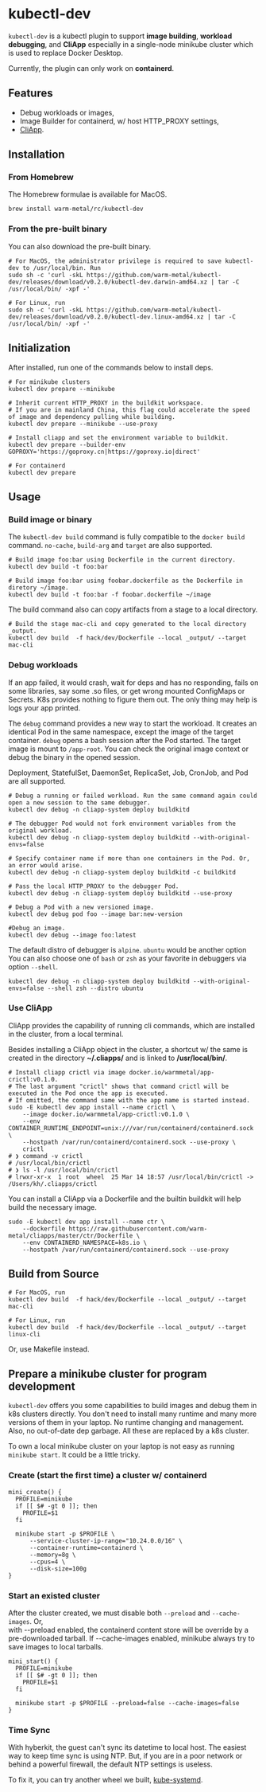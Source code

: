 # kubectl-dev

`kubectl-dev` is a kubectl plugin to support **image building**, **workload debugging**, 
and **CliApp** especially in a single-node minikube cluster which is used to replace Docker Desktop.

Currently, the plugin can only work on **containerd**.

## Features
* Debug workloads or images,
* Image Builder for containerd, w/ host HTTP_PROXY settings,
* [CliApp](https://github.com/warm-metal/cliapp#cliapp).

## Installation

### From Homebrew
The Homebrew formulae is available for MacOS.

```shell script
brew install warm-metal/rc/kubectl-dev
```

### From the pre-built binary
You can also download the pre-built binary.

```shell script
# For MacOS, the administrator privilege is required to save kubectl-dev to /usr/local/bin. Run
sudo sh -c 'curl -skL https://github.com/warm-metal/kubectl-dev/releases/download/v0.2.0/kubectl-dev.darwin-amd64.xz | tar -C /usr/local/bin/ -xpf -'

# For Linux, run
sudo sh -c 'curl -skL https://github.com/warm-metal/kubectl-dev/releases/download/v0.2.0/kubectl-dev.linux-amd64.xz | tar -C /usr/local/bin/ -xpf -'
```

## Initialization
After installed, run one of the commands below to install deps.
```shell script
# For minikube clusters
kubectl dev prepare --minikube

# Inherit current HTTP_PROXY in the buildkit workspace.
# If you are in mainland China, this flag could accelerate the speed of image and dependency pulling while building.
kubectl dev prepare --minikube --use-proxy

# Install cliapp and set the environment variable to buildkit.
kubectl dev prepare --builder-env GOPROXY='https://goproxy.cn|https://goproxy.io|direct'

# For containerd
kubectl dev prepare
```

## Usage
### Build image or binary

The `kubectl-dev build` command is fully compatible to the `docker build` command.
`no-cache`, `build-arg` and `target` are also supported.

```shell script
# Build image foo:bar using Dockerfile in the current directory.
kubectl dev build -t foo:bar

# Build image foo:bar using foobar.dockerfile as the Dockerfile in diretory ~/image.
kubectl dev build -t foo:bar -f foobar.dockerfile ~/image
```

The build command also can copy artifacts from a stage to a local directory.

```shell script
# Build the stage mac-cli and copy generated to the local directory _output.
kubectl dev build  -f hack/dev/Dockerfile --local _output/ --target mac-cli
```

### Debug workloads

If an app failed, it would crash, wait for deps and has no responding, fails on some libraries, 
say some .so files, or get wrong mounted ConfigMaps or Secrets.
K8s provides nothing to figure them out. The only thing may help is logs your app printed.

The `debug` command provides a new way to start the workload. It creates an identical Pod in the same namespace,
except the image of the target container. `debug` opens a bash session after the Pod started. 
The target image is mount to `/app-root`. 
You can check the original image context or debug the binary in the opened session.

Deployment, StatefulSet, DaemonSet, ReplicaSet, Job, CronJob, and Pod are all supported. 

```shell script
# Debug a running or failed workload. Run the same command again could open a new session to the same debugger.
kubectl dev debug -n cliapp-system deploy buildkitd

# The debugger Pod would not fork environment variables from the original workload.
kubectl dev debug -n cliapp-system deploy buildkitd --with-original-envs=false

# Specify container name if more than one containers in the Pod. Or, an error would arise.
kubectl dev debug -n cliapp-system deploy buildkitd -c buildkitd

# Pass the local HTTP_PROXY to the debugger Pod.
kubectl dev debug -n cliapp-system deploy buildkitd --use-proxy

# Debug a Pod with a new versioned image. 
kubectl dev debug pod foo --image bar:new-version

#Debug an image.
kubectl dev debug --image foo:latest
```

The default distro of debugger is `alpine`. `ubuntu` would be another option
You can also choose one of `bash` or `zsh` as your favorite in debuggers via option `--shell`.
```shell script
kubectl dev debug -n cliapp-system deploy buildkitd --with-original-envs=false --shell zsh --distro ubuntu
```

### Use CliApp

CliApp provides the capability of running cli commands, which are installed in the cluster, from a local terminal.

Besides installing a CliApp object in the cluster, a shortcut w/ the same is created in the directory **~/.cliapps/**
and is linked to **/usr/local/bin/**.

```shell script
# Install cliapp crictl via image docker.io/warmmetal/app-crictl:v0.1.0.
# The last argument "crictl" shows that command crictl will be executed in the Pod once the app is executed. 
# If omitted, the command same with the app name is started instead.
sudo -E kubectl dev app install --name crictl \
	--image docker.io/warmmetal/app-crictl:v0.1.0 \
	--env CONTAINER_RUNTIME_ENDPOINT=unix:///var/run/containerd/containerd.sock \
	--hostpath /var/run/containerd/containerd.sock --use-proxy \
	crictl
# ❯ command -v crictl
# /usr/local/bin/crictl
# ❯ ls -l /usr/local/bin/crictl
# lrwxr-xr-x  1 root  wheel  25 Mar 14 18:57 /usr/local/bin/crictl -> /Users/kh/.cliapps/crictl
```

You can install a CliApp via a Dockerfile and the builtin buildkit will help build the necessary image.
```shell script
sudo -E kubectl dev app install --name ctr \
	--dockerfile https://raw.githubusercontent.com/warm-metal/cliapps/master/ctr/Dockerfile \
	--env CONTAINERD_NAMESPACE=k8s.io \
	--hostpath /var/run/containerd/containerd.sock --use-proxy
```

## Build from Source

```shell script
# For MacOS, run
kubectl dev build  -f hack/dev/Dockerfile --local _output/ --target mac-cli

# For Linux, run
kubectl dev build  -f hack/dev/Dockerfile --local _output/ --target linux-cli
```

Or, use Makefile instead.

## Prepare a minikube cluster for program development

`kubectl-dev` offers you some capabilities to build images and debug them in k8s clusters directly.
You don't need to install many runtime and many more versions of them in your laptop.
No runtime changing and management. Also, no out-of-date dep garbage. All these are replaced by a k8s cluster.

To own a local minikube cluster on your laptop is not easy as running `minikube start`. It could be a little tricky.

### Create (start the first time) a cluster w/ containerd

```shell script
mini_create() {
  PROFILE=minikube
  if [[ $# -gt 0 ]]; then
    PROFILE=$1
  fi

  minikube start -p $PROFILE \
      --service-cluster-ip-range="10.24.0.0/16" \
      --container-runtime=containerd \
      --memory=8g \
      --cpus=4 \
      --disk-size=100g
}
```

### Start an existed cluster

After the cluster created, we must disable both `--preload` and `--cache-images`. Or,  
with --preload enabled, the containerd content store will be override by a pre-downloaded tarball.
If --cache-images enabled, minikube always try to save images to local tarballs.

```shell script
mini_start() {
  PROFILE=minikube
  if [[ $# -gt 0 ]]; then
    PROFILE=$1
  fi

  minikube start -p $PROFILE --preload=false --cache-images=false
}
```

### Time Sync
With hyberkit, the guest can't sync its datetime to local host. The easiest way to keep time sync is using NTP.
But, if you are in a poor network or behind a powerful firewall, the default NTP settings is useless.

To fix it, you can try another wheel we built, [kube-systemd](https://github.com/warm-metal/kube-systemd).

